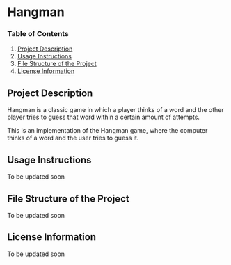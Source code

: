 # Hangman


### Table of Contents
1. [Project Description](#project-description)
2. [Usage Instructions](#usage-instructions)
3. [File Structure of the Project](#file-structure-of-the-project)
4. [License Information](#license-information)
<!--  - [Subsection 1.1](#subsection-1.1) 
    - [Subsection 1.2](#subsection-1.2)-->
## Project Description
Hangman is a classic game in which a player thinks of a word and the other player tries to guess that word within a certain amount of attempts.

This is an implementation of the Hangman game, where the computer thinks of a word and the user tries to guess it. 

## Usage Instructions
To be updated soon
## File Structure of the Project
To be updated soon
## License Information
To be updated soon